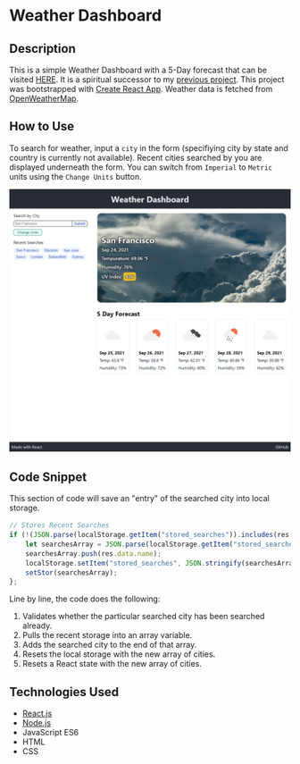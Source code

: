 # Weather Dashboard

## Description

This is a simple Weather Dashboard with a 5-Day forecast that can be visited [HERE](https://markkhoo.github.io/50-Weather-Dashboard-REACT/). It is a spiritual successor to my [previous project](https://github.com/markkhoo/06-Weather-Dashboard). This project was bootstrapped with [Create React App](https://github.com/facebook/create-react-app). Weather data is fetched from [OpenWeatherMap](https://openweathermap.org/).

## How to Use
To search for weather, input a `city` in the form (specifiying city by state and country is currently not available). Recent cities searched by you are displayed underneath the form. You can switch from `Imperial` to `Metric` units using the `Change Units` button.

![Weather-Dashboard-Screenshot](./src/assets/READMEimage.png)

## Code Snippet
This section of code will save an "entry" of the searched city into local storage.
```Javascript
// Stores Recent Searches 
if (!(JSON.parse(localStorage.getItem("stored_searches")).includes(res.data.name))) {
    let searchesArray = JSON.parse(localStorage.getItem("stored_searches"));
    searchesArray.push(res.data.name);
    localStorage.setItem("stored_searches", JSON.stringify(searchesArray));
    setStor(searchesArray);
};
```
Line by line, the code does the following:
1. Validates whether the particular searched city has been searched already.
2. Pulls the recent storage into an array variable.
3. Adds the searched city to the end of that array.
4. Resets the local storage with the new array of cities.
5. Resets a React state with the new array of cities.

## Technologies Used
* [React.js](https://github.com/facebook/create-react-app)
* [Node.js](https://nodejs.org/en/docs/)
* JavaScript ES6
* HTML
* CSS